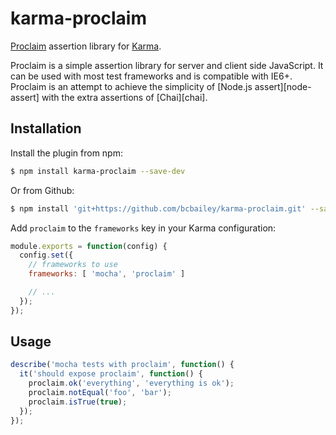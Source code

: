 karma-proclaim
==========

[Proclaim](https://github.com/rowanmanning/proclaim) assertion library for [Karma](http://karma-runner.github.io).

Proclaim is a simple assertion library for server and client side JavaScript.
It can be used with most test frameworks and is compatible with IE6+. Proclaim
is an attempt to achieve the simplicity of [Node.js assert][node-assert] with
the extra assertions of [Chai][chai].


Installation
------------

Install the plugin from npm:

```sh
$ npm install karma-proclaim --save-dev
```

Or from Github:

```sh
$ npm install 'git+https://github.com/bcbailey/karma-proclaim.git' --save-dev
```

Add `proclaim` to the `frameworks` key in your Karma configuration:

```js
module.exports = function(config) {
  config.set({
    // frameworks to use
    frameworks: [ 'mocha', 'proclaim' ]

    // ...
  });
});
```


Usage
-----

```js
describe('mocha tests with proclaim', function() {
  it('should expose proclaim', function() {
    proclaim.ok('everything', 'everything is ok');
    proclaim.notEqual('foo', 'bar');
    proclaim.isTrue(true);
  });
});
```